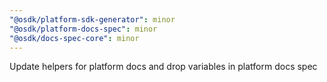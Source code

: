 ```yaml
---
"@osdk/platform-sdk-generator": minor
"@osdk/platform-docs-spec": minor
"@osdk/docs-spec-core": minor
---
```


Update helpers for platform docs and drop variables in platform docs spec

